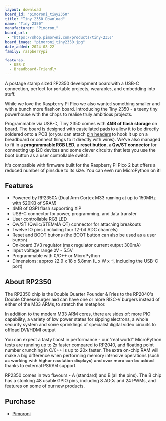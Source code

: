 ```yaml
---
layout: download
board_id: "pimoroni_tiny2350"
title: "Tiny 2350 Download"
name: "Tiny 2350"
manufacturer: "Pimoroni"
board_url:
 - "https://shop.pimoroni.com/products/tiny-2350"
board_image: "pimoroni_tiny2350.jpg"
date_added: 2024-08-22
family: raspberrypi

features:
  - USB-C
  - Breadboard-Friendly
---
```


A postage stamp sized RP2350 development board with a USB-C connection, perfect for portable projects, wearables, and embedding into stuff.

While we love the Raspberry Pi Pico we also wanted something smaller and with a bunch more flash on board. Introducing the Tiny 2350 - a teeny tiny powerhouse with the chops to realise truly ambitious projects.

Programmable via USB-C, Tiny 2350 comes with **4MB of flash storage** on board. The board is designed with castellated pads to allow it to be directly soldered onto a PCB (or you can attach [pin headers](https://shop.pimoroni.com/products/pico-header-pack) to hook it up on a breadboard or connect things to it directly with wires). We've also managed to fit in a **programmable RGB LED**, a **reset button**, a **Qw/ST connector** for connecting up I2C devices and some clever circuitry that lets you use the boot button as a user controllable switch.

It's compatible with firmware built for the Raspberry Pi Pico 2 but offers a reduced number of pins due to its size. You can even run MicroPython on it!

## Features

- Powered by RP2350A (Dual Arm Cortex M33 running at up to 150MHz with 520KB of SRAM)
- 4MB of QSPI flash supporting XiP
- USB-C connector for power, programming, and data transfer
- User controllable RGB LED
- Qw/ST (Qwiic/STEMMA QT) connector for attaching breakouts
- Twelve IO pins (including four 12-bit ADC channels)
- Reset and BOOT buttons (the BOOT button can also be used as a user button)
- On-board 3V3 regulator (max regulator current output 300mA)
- Input voltage range 3V - 5.5V
- Programmable with C/C++ or MicroPython
- Dimensions: approx 22.9 x 18 x 5.8mm (L x W x H, including the USB-C port)

## About RP2350

The RP2350 chip is the Double Quarter Pounder & Fries to the RP2040's Double Cheeseburger and can have one or more RISC-V burgers instead of either of the M33 ARMs, to stretch the metaphor.

In addition to the modern M33 ARM cores, there are sides of: more PIO capability, a variety of low power states for sipping electrons, a whole security system and some sprinklings of specialist digital video circuits to offload DVI/HDMI output.

You can expect a tasty boost in performance - our "real world" MicroPython tests are running up to 2x faster compared to RP2040, and floating point number crunching in C/C++ is up to 20x faster. The extra on-chip RAM will make a big difference when performing memory intensive operations (such as working with higher resolution displays) and even more can be added thanks to external PSRAM support.

RP2350 comes in two flavours - A (standard) and B (all the pins). The B chip has a stonking 48 usable GPIO pins, including 8 ADCs and 24 PWMs, and features on some of our new products.

## Purchase
* [Pimoroni](https://shop.pimoroni.com/products/tiny-2350)
